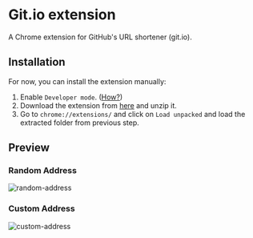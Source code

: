 # Git.io extension
A Chrome extension for GitHub's URL shortener (git.io).
## Installation 
For now, you can install the extension manually:
1. Enable `Developer mode`. ([How?](https://developer.chrome.com/docs/extensions/mv2/faq/#faq-dev-01))
2. Download the extension from [here](https://github.com/mahdyar/git.io-extension/archive/main.zip) and unzip it.
3. Go to `chrome://extensions/` and click on `Load unpacked` and load the extracted folder from previous step.
## Preview
### Random Address
![random-address](https://user-images.githubusercontent.com/20593549/109420918-490f9c00-79ea-11eb-9e71-42754c448788.gif)
### Custom Address
![custom-address](https://user-images.githubusercontent.com/20593549/109420934-5b89d580-79ea-11eb-830a-0212299e6cac.gif)
